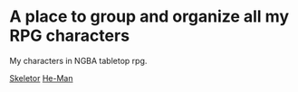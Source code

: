 # A place to group and organize all my RPG characters
  My characters in NGBA tabletop rpg.

<a href="">Skeletor</a>
<a href="">He-Man</a>
